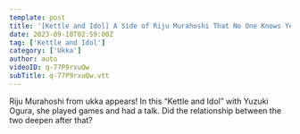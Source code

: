 ```yaml
---
template: post
title: '[Kettle and Idol] A Side of Riju Murahoshi That No One Knows Yet #1'
date: 2023-09-18T02:59:00Z
tag: ['Kettle and Idol']
category: ['Ukka']
author: auto 
videoID: q-77P9rxuQw
subTitle: q-77P9rxuQw.vtt
---
```

Riju Murahoshi from ukka appears! In this “Kettle and Idol” with Yuzuki Ogura, she played games and had a talk. Did the relationship between the two deepen after that?


